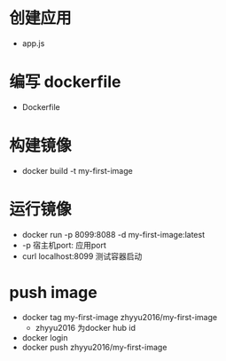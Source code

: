 # 创建应用
- app.js

# 编写 dockerfile
- Dockerfile

# 构建镜像
- docker build -t my-first-image

# 运行镜像
- docker run -p 8099:8088 -d my-first-image:latest
- -p 宿主机port: 应用port
- curl localhost:8099 测试容器启动

# push image
- docker tag my-first-image zhyyu2016/my-first-image
    - zhyyu2016 为docker hub id
- docker login
- docker push zhyyu2016/my-first-image
